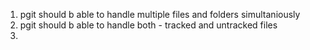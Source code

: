 1. pgit should b able to handle multiple files and folders simultaniously
2. pgit should b able to handle both - tracked and untracked files
3. 